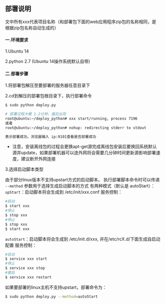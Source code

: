 ## 部署说明

文中所有xxx代表项目名称（和部署包下面的web应用程序zip包的名称相同，是根据zip包名称自动生成的）

#### 一.环境要求

1.Ubuntu 14

2.python 2.7 (Ubuntu 14操作系统默认自带)

#### 二.部署步骤

1.将部署包解压至要部署的服务器任意目录下

2.cd到解压的部署包根目录下，执行部署命令
```bash
$ sudo python deploy.py

# 部署过程大概 1-2分钟，最后出现
root@ubuntu:~/deploy_python# xxx start/running, process 7196
或者
root@ubuntu:~/deploy_python# nohup: redirecting stderr to stdout

表示部署成功，浏览器输入 ip:9101查看是否部署成功
```
* 注意，安装离线包的过程会更换apt-get源完成离线包安装后要换回系统默认源并update，如果部署机器可以连外网将会需要几分钟时间更新源影响部署速度，建议断开外网连接

3.选择启动脚本类型

由于部分linux版本不支持upstart方式的启动脚本。
执行部署脚本命令时可以传递 ```--method``` 参数用于选择生成启动脚本的方式
有两种模式（默认是 autoStart）：
`upStart`：启动脚本将会生成到 /etc/init/xxx.conf
服务控制：
```bash
#启动
$ start xxx
#停止
$ stop xxx
#停止
$ stop xxx
$ start xxx
```
`autoStart`：启动脚本将会生成到 /etc/init.d/xxx, 并在/etc/rcX.d/下面生成自启动配置
服务控制：
```bash
#启动
$ service xxx start
#停止
$ service xxx stop
#重启
$ service xxx restart
```

如果要部署的linux主机不支持upstart，部署命令为：
```bash
$ sudo python deploy.py --method=autoStart
```